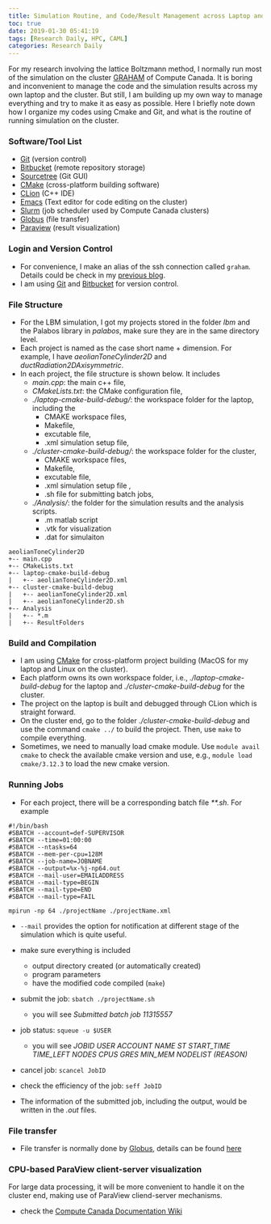 ```yaml
---
title: Simulation Routine, and Code/Result Management across Laptop and Cluster
toc: true
date: 2019-01-30 05:41:19
tags: [Research Daily, HPC, CAML]
categories: Research Daily
---
```



For my research involving the lattice Boltzmann method, I normally run most of the simulation on the cluster [GRAHAM](https://docs.computecanada.ca/wiki/Graham) of Compute Canada. It is boring and inconvenient to manage the code and the simulation results across my own laptop and the cluster. But still, I am building up my own way to manage everything and try to make it as easy as possible. Here I briefly note down how I organize my codes using Cmake and Git, and what is the routine of running simulation on the cluster.

<!--more-->

### Software/Tool List
- [Git](https://git-scm.com/) (version control)
- [Bitbucket](https://bitbucket.org/) (remote repository storage)
- [Sourcetree](https://www.sourcetreeapp.com/) (Git GUI)
- [CMake](https://cmake.org/) (cross-platform building software)
- [CLion](https://www.jetbrains.com/clion/) (C++ IDE)
- [Emacs](https://www.gnu.org/software/emacs/) (Text editor for code editing on the cluster)
- [Slurm](https://slurm.schedmd.com/overview.html) (job scheduler used by Compute Canada clusters)
- [Globus](https://www.globus.org/) (file transfer)
- [Paraview](https://www.paraview.org/) (result visualization)


### Login and Version Control
- For convenience, I make an alias of the ssh connection called `graham`. Details could be check in my [previous blog](https://swang251.github.io/2018/10/04/Passwordless-SSH-connection-to-a-Cluster/).
- I am using [Git](https://git-scm.com/) and [Bitbucket](https://bitbucket.org/) for version control.

### File Structure
- For the LBM simulation, I got my projects stored in the folder *lbm* and the Palabos library in *palabos*, make sure they are in the same directory level.
- Each project is named as the case short name + dimension. For example, I have *aeolianToneCylinder2D* and *ductRadiation2DAxisymmetric*.
- In each project, the file structure is shown below. It includes 
  - *main.cpp*: the main c++ file, 
  - *CMakeLists.txt*: the CMake configuration file,
  - *./laptop-cmake-build-debug/*: the workspace folder for the laptop, including the 
    - CMAKE workspace files,
	- Makefile,
	- excutable file,
	- .xml simulation setup file,
  - *./cluster-cmake-build-debug/*: the workspace folder for the cluster,
    - CMAKE workspace files,
	- Makefile,
	- excutable file,
	- .xml simulation setup file ,
	- .sh file for submitting batch jobs,
  - *./Analysis/*: the folder for the simulation results and the analysis scripts.
    - .m matlab script
	- .vtk for visualization
	- .dat for simulaiton 
```
aeolianToneCylinder2D
+-- main.cpp
+-- CMakeLists.txt
+-- laptop-cmake-build-debug
|   +-- aeolianToneCylinder2D.xml
+-- cluster-cmake-build-debug
|   +-- aeolianToneCylinder2D.xml
|   +-- aeolianToneCylinder2D.sh
+-- Analysis
|   +-- *.m
|   +-- ResultFolders
```

### Build and Compilation

- I am using [CMake](https://cmake.org/) for cross-platform project building (MacOS for my laptop and Linux on the cluster).
- Each platform owns its own workspace folder, i.e., *./laptop-cmake-build-debug* for the laptop and *./cluster-cmake-build-debug* for the cluster.
- The project on the laptop is built and debugged through CLion which is straight forward.
- On the cluster end, go to the folder *./cluster-cmake-build-debug* and use the command `cmake ../` to build the project. Then, use `make` to compile everything.
- Sometimes, we need to manually load cmake module. Use `module avail cmake` to check the available cmake version and use, e.g., `module load cmake/3.12.3` to load the new cmake version.

### Running Jobs
- For each project, there will be a corresponding batch file *\*\*.sh*. For example
```
#!/bin/bash
#SBATCH --account=def-SUPERVISOR
#SBATCH --time=01:00:00
#SBATCH --ntasks=64
#SBATCH --mem-per-cpu=128M
#SBATCH --job-name=JOBNAME
#SBATCH --output=%x-%j-np64.out
#SBATCH --mail-user=EMAILADDRESS
#SBATCH --mail-type=BEGIN
#SBATCH --mail-type=END
#SBATCH --mail-type=FAIL 

mpirun -np 64 ./projectName ./projectName.xml
```
  - `--mail` provides the option for notification at different stage of the simulation which is quite useful.

- make sure everything is included
  - output directory created (or automatically created)
  - program parameters
  - have the modified code compiled (`make`)
- submit the job: `sbatch ./projectName.sh`
  - you will see *Submitted batch job 11315557*
- job status: `squeue -u $USER`
  - you will see *JOBID     USER      ACCOUNT           NAME  ST START_TIME        TIME_LEFT NODES CPUS   GRES MIN_MEM NODELIST (REASON)*
- cancel job: `scancel JobID`
- check the efficiency of the job: `seff JobID`
- The information of the submitted job, including the output, would be written in the *.out* files.

### File transfer
- File transfer is normally done by [Globus](https://www.globus.org/), details can be found [here](https://docs.computecanada.ca/wiki/Globus)

### CPU-based ParaView client-server visualization
For large data processing, it will be more convenient to handle it on the cluster end, making use of ParaView cliend-server mechanisms.

- check the [Compute Canada Documentation Wiki](https://docs.computecanada.ca/wiki/Visualization#CPU-based_ParaView_client-server_visualization_on_general_purpose_clusters)



